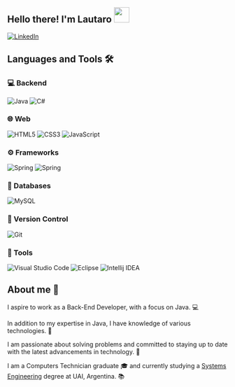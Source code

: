 ## Hello there! I'm Lautaro <img src="https://media.giphy.com/media/hvRJCLFzcasrR4ia7z/giphy.gif" width="35">
[![LinkedIn](https://img.shields.io/badge/LinkedIn-0077B5?style=for-the-badge&logo=linkedin&logoColor=white)](https://www.linkedin.com/in/serranolautaro/)

## Languages and Tools 🛠️

### 💻 Backend
![Java](https://img.shields.io/badge/java-%23ED8B00.svg?style=for-the-badge&logo=openjdk&logoColor=white)
![C#](https://img.shields.io/badge/c%23-%23239120.svg?style=for-the-badge&logo=csharp&logoColor=white)

### 🌐 Web
![HTML5](https://img.shields.io/badge/html5-%23E34F26.svg?style=for-the-badge&logo=html5&logoColor=white)
![CSS3](https://img.shields.io/badge/css3-%231572B6.svg?style=for-the-badge&logo=css3&logoColor=white)
![JavaScript](https://img.shields.io/badge/javascript-%23323330.svg?style=for-the-badge&logo=javascript&logoColor=%23F7DF1E)

### ⚙️ Frameworks
![Spring](https://img.shields.io/badge/Spring_Boot-6DB33F?style=for-the-badge&logo=spring-boot&logoColor=white)
![Spring](https://img.shields.io/badge/spring-%236DB33F.svg?style=for-the-badge&logo=spring&logoColor=white)

### 💾 Databases
![MySQL](https://img.shields.io/badge/mysql-4479A1.svg?style=for-the-badge&logo=mysql&logoColor=white)

### 🌱 Version Control
![Git](https://img.shields.io/badge/git-%23F05033.svg?style=for-the-badge&logo=git&logoColor=white)

### 🔧 Tools
![Visual Studio Code](https://img.shields.io/badge/Visual%20Studio%20Code-0078d7.svg?style=for-the-badge&logo=visual-studio-code&logoColor=white)
![Eclipse](https://img.shields.io/badge/Eclipse-FE7A16.svg?style=for-the-badge&logo=Eclipse&logoColor=white)
![Intellij IDEA](https://img.shields.io/badge/IntelliJ_IDEA-000000.svg?style=for-the-badge&logo=intellij-idea&logoColor=white)

## About me 🧠
I aspire to work as a Back-End Developer, with a focus on Java. 💻

In addition to my expertise in Java, I have knowledge of various technologies. 🔧

I am passionate about solving problems and committed to staying up to date with the latest advancements in technology. 🚀

I am a Computers Technician graduate 🎓 and currently studying a [Systems Engineering](https://uai.edu.ar/facultades/tecnolog%C3%ADa-inform%C3%A1tica/ingenier%C3%ADa-en-sistemas-inform%C3%A1ticos/) degree at UAI, Argentina. 📚

